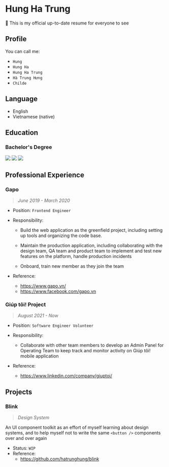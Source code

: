 # Hung Ha Trung

<!--mdonly-start-->
👋&nbsp;This is my official up-to-date resume for everyone to see
<!--mdonly-end-->

## Profile

You can call me:

- `Hung`
- `Hung Ha`
- `Hung Ha Trung`
- `Hà Trung Hưng`
- `Childe`

## Language

- English
- Vietnamese (native)

## Education

### Bachelor's Degree

<img src="https://img.shields.io/badge/%40-LTU-%231f73b7"/> <img src="https://img.shields.io/badge/major-CSE-%231f73b7" /> <img src="https://img.shields.io/badge/progress-100%25-green" />

## Professional Experience

### Gapo

> *June 2019 - March 2020*

- Position: `Frontend Engineer`
- Responsibility:

  - Build the web application as the greenfield project, including setting up tools and organizing the code base.

  - Maintain the production application, including collaborating with the design team, QA team and product team to implement and test new features on the platform, handle production incidents

  - Onboard, train new member as they join the team

- Reference:
  - <https://www.gapo.vn/>
  - <https://www.facebook.com/gapo.vn>

### Giúp tôi! Project

> *August 2021 - Now*

- Position: `Software Engineer Volunteer`
- Responsibility:

  - Collaborate with other team members to develop an Admin Panel for Operating Team to keep track and monitor activity on Giúp tôi! mobile application

- Reference:
  - <https://www.linkedin.com/company/giuptoi/>

## Projects

### Blink

> *Design System*

An UI component toolkit as an effort of myself learning about design systems, and to help myself not to write the same `<button />` components over and over again

- Status: `WIP`
- Reference:
  - <https://github.com/hatrunghung/blink>
